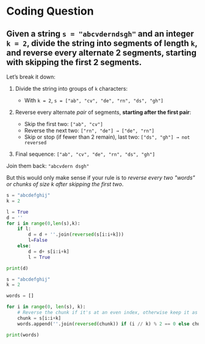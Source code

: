 # Coding Question

## Given a string `s = "abcvderndsgh"` and an integer `k = 2`, divide the string into segments of length `k`, and **reverse every alternate 2 segments**, starting with skipping the first 2 segments.

Let’s break it down:

1. Divide the string into groups of `k` characters:

   * With `k = 2`, `s = ["ab", "cv", "de", "rn", "ds", "gh"]`

2. Reverse every alternate *pair* of segments, **starting after the first pair**:

   * Skip the first two: `["ab", "cv"]`
   * Reverse the next two: `["rn", "de"] → ["de", "rn"]`
   * Skip or stop (if fewer than 2 remain), last two: `["ds", "gh"] → not reversed`

3. Final sequence: `["ab", "cv", "de", "rn", "ds", "gh"]`

Join them back: `"abcvdern dsgh"`

But this would only make sense if your rule is to *reverse every two "words" or chunks of size k after skipping the first two*.

```py
s = "abcdefghij"
k = 2

l = True
d = ''
for i in range(0,len(s),k):
    if l:
        d = d + ''.join(reversed(s[i:i+k]))
        l=False
    else:
        d = d+ s[i:i+k]
        l = True

print(d)
```

```py
s = "abcdefghij"
k = 2

words = []

for i in range(0, len(s), k):
    # Reverse the chunk if it's at an even index, otherwise keep it as is
    chunk = s[i:i+k]
    words.append(''.join(reversed(chunk)) if (i // k) % 2 == 0 else chunk)

print(words)
```
